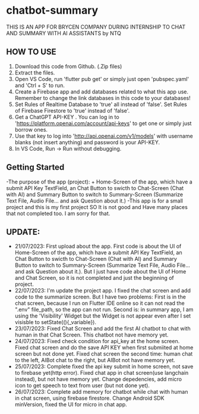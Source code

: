 # chatbot-summary

THIS IS AN APP FOR BRYCEN COMPANY DURING INTERNSHIP TO CHAT AND SUMMARY WITH AI ASSISTANTS by NTQ

## HOW TO USE 
1. Download this code from Github. (.Zip files)
2. Extract the files.
3. Open VS Code, run 'flutter pub get' or simply just open 'pubspec.yaml' and 'Ctrl + S' to run.
4. Create a Firebase app and add databases related to what this app use. Remember to change the link databases in this code to your databases!
5. Set Rules of Realtime Database to 'true' all instead of 'false'. Set Rules of Firebase Firestore to 'true' instead of 'false'.
6. Get a ChatGPT API-KEY . You can log in to 'https://platform.openai.com/account/api-keys' to get one or simply just borrow ones.
7. Use that key to log into 'http://api.openai.com/v1/models' with username blanks (not insert anything) and password is your API-KEY.
8. In VS Code, Run -> Run without debugging.

## Getting Started

-The purpose of the app (project):
    + Home-Screen of the app, which have a submit API Key TextField, an Chat Button to swicth to Chat-Screen (Chat with AI) and Summary Button to switch to Summary-Screen (Summarize Text File, Audio File... and ask Question about it.)
-This app is for a small project and this is my first project SO It is not good and Have many places that not completed too. I am sorry for that. 

## UPDATE:
- 21/07/2023: First upload about the app. First code is about the UI of Home-Screen of the app, which have a submit API Key TextField, an Chat Button to swicth to Chat-Screen (Chat with AI) and Summary Button to switch to Summary-Screen (Summarize Text File, Audio File... and ask Question about it.). But I just have code about the UI of Home and Chat Screen, so it is not completed and just the beginning of project.
- 22/07/2023: I'm  update the project app. I fixed the chat screen and add code to the summarize screen. But I have two problems: First is in the chat screen, because I run on Flutter IDE online so it can not read the ".env" file_path, so the app can not run. Second is: in summary app, I am using the 'Visibility' Widget but the Widget is not appear even after I set visisble to setState((){_variable}).
- 23/07/2023: Fixed Chat Screen and add the first AI chatbot to chat with human in that Chat Screen. This chatbot not have memory yet.
- 24/07/2023: Fixed check condition for api_key at the home screen. Fixed chat screen and do the save API KEY when first submiited at home screen but not done yet. Fixed chat screen the second time: human chat to the left, AIBot chat to the right, but AIBot not have memory yet.
- 25/07/2023: Complete fixed the api key submit in home screen, not save to firebase yet(http error). Fixed chat app in chat screen(use langchain instead), but not have memory yet. Change depedencies, add micro icon to get speech to text from user (but not done yet).
- 26/07/2023: Complete add memory for chatbot while chat with human in chat screen, using firebase firestore. Change Android SDK minVersion, fixed the UI for micro in chat app.